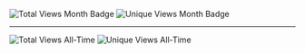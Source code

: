 ![Total Views Month Badge](https://img.shields.io/badge/Total%20V%20Per%20Month-2194-blue)
![Unique Views Month Badge](https://img.shields.io/badge/Unique%20V%20Per%20Month-337-green)

-----

![Total Views All-Time](https://img.shields.io/badge/Total%20Views%20All-Time-3-green)
![Unique Views All-Time](https://img.shields.io/badge/Unique%20Views%20All-Time-2-blue)
